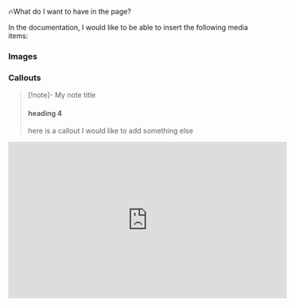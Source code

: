 🔥What do I want to have in the page?


In the documentation, I would like to be able to insert the following media items:

### Images


### Callouts

>[!note]- My note title
>#### heading 4
>here is a callout
>I would like to add something else

<iframe width="560" height="315" src="https://www.youtube.com/embed/TqYQ0kA1yAo" title="YouTube video player" frameborder="0" allow="accelerometer; autoplay; clipboard-write; encrypted-media; gyroscope; picture-in-picture" allowfullscreen></iframe>

